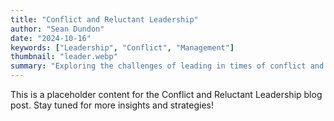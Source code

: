 ```yaml
---
title: "Conflict and Reluctant Leadership"
author: "Sean Dundon"
date: "2024-10-16"
keywords: ["Leadership", "Conflict", "Management"]
thumbnail: "leader.webp"
summary: "Exploring the challenges of leading in times of conflict and the dynamics of reluctant leadership."
---
```


This is a placeholder content for the Conflict and Reluctant Leadership blog post.
Stay tuned for more insights and strategies!
